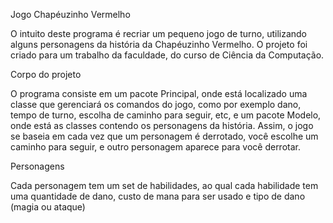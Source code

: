 Jogo Chapéuzinho Vermelho

O intuito deste programa é recriar um pequeno jogo de turno, utilizando alguns personagens da história da Chapéuzinho Vermelho. O projeto foi criado para um trabalho da faculdade, do curso de Ciência da Computação.

Corpo do projeto

O programa consiste em um pacote Principal, onde está localizado uma classe que gerenciará os comandos do jogo, como por exemplo dano, tempo de turno, escolha de caminho para seguir, etc, e um pacote Modelo, onde está as classes contendo os personagens da história. Assim, o jogo se baseia em cada vez que um personagem é derrotado, você escolhe um caminho para seguir, e outro personagem aparece para você derrotar.

Personagens

Cada personagem tem um set de habilidades, ao qual cada habilidade tem uma quantidade de dano, custo de mana para ser usado e tipo de dano (magia ou ataque)
